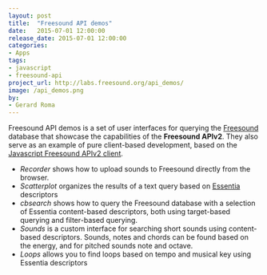 ```yaml
---
layout: post
title:  "Freesound API demos"
date:   2015-07-01 12:00:00
release_date: 2015-07-01 12:00:00
categories: 
- Apps
tags:
- javascript 
- freesound-api
project_url: http://labs.freesound.org/api_demos/
image: /api_demos.png
by: 
- Gerard Roma
---
```



Freesound API demos is a set of user interfaces for querying the [Freesound](http://www.freesound.org) database that showcase the capabilities of the **Freesound APIv2**. They also serve as an example of pure client-based development, based on the [Javascript Freesound APIv2 client](https://github.com/g-roma/freesound.js).

- *Recorder* shows how to upload sounds to Freesound directly from the browser.
- *Scatterplot* organizes the results of a text query based on [Essentia](http://essentia.upf.edu) descriptors
- *cbsearch* shows how to query the Freesound database with a selection of Essentia content-based descriptors, both using target-based querying and filter-based querying.
- *Sounds* is a custom interface for searching short sounds using  content-based descriptors. Sounds, notes and chords can be found based on the energy, and for pitched sounds note and octave.
- *Loops* allows you to find loops based on tempo and musical key using Essentia descriptors
